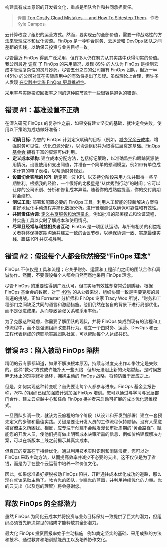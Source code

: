 
<!--
title: 云原生高昂成本的常见错误及规避方法
cover: https://cdn.thenewstack.io/media/2024/11/518998ed-scott-graham-5fnmwej4taa-unsplash-scaled.jpg
-->

构建具有成本意识的开发者文化，重点是团队合作和共同承担责任。

> 译自 [Top Costly Cloud Mistakes — and How To Sidestep Them](https://thenewstack.io/top-costly-cloud-mistakes-and-how-to-sidestep-them/)，作者 Kyle Campos。
 
云计算改变了组织的运营方式。然而，要实现云的全部价值，需要一种战略性的方法来管理成本和优化资源。[FinOps](https://thenewstack.io/finops-can-turn-it-cost-centers-into-a-value-driver/) 是一种弥合财务、云运营和 [DevOps](https://thenewstack.io/devops/) 团队之间差距的实践，以确保云投资与业务目标一致。

尽管最近 FinOps 得到广泛采用，但许多人仍在努力从其实践中获得切实的价值。我公司最近 [调查](https://www.cloudbolt.io/wp-content/uploads/the-real-state-of-finops.pdf) 了 FinOps 的采用情况，发现 89% 的人认为 FinOps 是控制云成本管理复杂性的灵丹妙药。尽管五分之四的公司拥有 FinOps 团队，但近一半 (45%) 的公司对其在实际应用中的有效性提出了质疑。虽然理论上合理，但许多人发现 [在实践中实施 FinOps 更具挑战性](https://thenewstack.io/what-is-finops-understanding-finops-best-practices-for-cloud/)。

采用率与实际投资回报率之间的这种脱节源于一些很容易避免的错误。

## 错误 #1：基准设置不正确

在深入研究 FinOps 的复杂性之前，如果没有建立坚实的基础，就注定会失败。使用以下策略为成功做好准备：

* **明确目标**: 为您的 FinOps 计划定义明确的目标（例如，[减少冗余云成本](https://thenewstack.io/5-ways-opentelemetry-can-reduce-costs/)、增强财务可见性、优化资源分配），以协调组织并为取得进展奠定基础。[FinOps 基金会](https://www.finops.org/) 拥有丰富的资源可供利用。
* **定义成本架构**: 建立成本分配方法，包括标记策略，以准确监控和跟踪资源使用情况。设置使用和支出阈值，并准备一个简单的预测模型，例如带有单位成本计算的电子表格，以帮助财务规划。
* **设置切合实际的 KPI**: 确定第一波 KPI，以支持分阶段采用方法并取得一些早期胜利。根据我的经验，一个很好的北极星是“从优秀到行动”的时间；它可以让你的公司识别、分析和修复成本异常。随着你的成熟度提高，你的交付周期将会缩短。
* **测试工具**: 部署和配置必要的 FinOps 工具。利用人工智能的较新解决方案将更好地优化手动流程并简化数据分析。进行冒烟测试以确保可靠性和有效性。
* **共同责任协调**: [定义共享服务和治理要求](https://thenewstack.io/improving-application-security-requires-defining-better-metrics/)，例如批准的部署模式和论证流程，并实施工具以实时了解成本和使用情况。
* **尽早且经常与利益相关者互动**: FinOps 是一项团队运动。与所有相关的利益相关者群体保持定期沟通并建立一致的会议节奏，以确保协调一致、实施最佳实践、跟踪 KPI 并庆祝胜利。


## 错误 #2：假设每个人都会欣然接受“FinOps 理念”

FinOps 不仅仅是工具和流程；它关乎财务、运营和工程部门之间的团队合作和真诚协作。然而，不要假设每个人都会自然而然地采用 FinOps 理念。

尽管 FinOps 的重要性得到广泛认可，但其实际有效性却常常受到质疑。根据 FinOps 基金会的数据，对于 [49%](https://data.finops.org/#11730) 的从业者来说，组织协调一致是需要克服的最普遍的挑战。正如 Forrester 分析师和 FinOps 专家 Tracy Woo 所说，“财务和工程部门之间缺乏共同的语言和激励措施。他们仍然在各自的背景下进行局部优化，而不是促进成果，从而导致紧张关系和采用率低。”

为了克服这种疑虑，你需要了解团队的现状，并将 FinOps 集成到现有的流程和工作流程中，而不是强迫组织改变其行为。建立一个由财务、运营、DevOps 和云工程代表组成的跨职能实践团队社区，可以帮助每个人达成共识。

## 错误 #3：陷入被动 FinOps 陷阱

精明的云专家都知道，如果不解决根本原因，持续与过度支出作斗争注定是失败的。这种“救火”方式或许能扑灭一些火焰，但却无法阻止新的火焰燃起。是时候放弃无休止的短期修补循环，拥抱主动的 FinOps 战略，将预防置于反应之上。

但是，如何实现这种转变呢？首先要让每个人都参与进来。FinOps 基金会报告称，76% 的组织已经加强或计划加强 FinOps 培训。您可以通过与学习与发展部门合作、建立云卓越中心和任命 FinOps 拥护者来启动可扩展的成本优化思维模式。

一旦团队步调一致，就该为云旅程的每个阶段（从设计和开发到部署）建立一套预先定义的步骤和最佳实践。关键是要让开发人员的工作流程保持顺畅。没有人愿意被官僚主义所困扰。相反，应专注于创建不会触发漫长审批周期的“黄金路径”。赋能您的开发人员，使他们拥有做出明智成本决策所需的信息，例如价格建模解决方案，可以在新版本上线之前揭示其真实成本。

但真正的变革在于持续优化。通过利用技术实时识别和消除浪费，您可以对 FinOps 采取主动方法，从而提高效率并减少不必要的支出。这不仅仅是为了省钱，而是为了在整个云运营中培养一种价值文化。

因此，如果您准备好摆脱被动 FinOps 陷阱，开辟通往成本优化成功的道路，那么现在就该采取主动了。教育您的团队，创建您的蓝图，并利用持续优化的力量。您的云支出（以及您的理智）将会感谢您。

## 释放 FinOps 的全部潜力

虽然 FinOps 为简化云成本并将投资与业务目标保持一致提供了巨大的潜力，但组织必须首先解决常见的陷阱才能释放其全部潜力。

最大化 FinOps 投资回报率始于主动措施，例如奠定坚实的基础、采用成熟的方法和技术、通过教育和培训赋能员工以及培养协作文化。
